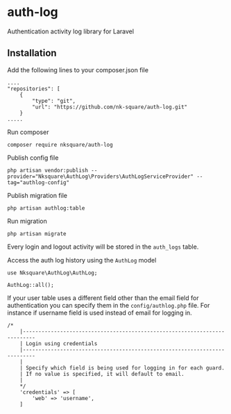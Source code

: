# auth-log
Authentication activity log library for Laravel

## Installation
Add the following lines to your composer.json file
```
....
"repositories": [
    {
        "type": "git",
        "url": "https://github.com/nk-square/auth-log.git"
    }
.....
```
Run composer
```
composer require nksquare/auth-log
```
Publish config file
```
php artisan vendor:publish --provider="Nksquare\AuthLog\Providers\AuthLogServiceProvider" --tag="authlog-config"
```
Publish migration file
```
php artisan authlog:table
```
Run migration
```
php artisan migrate
```
Every login and logout activity will be stored in the ```auth_logs``` table.

Access the auth log history using the ```AuthLog``` model
```
use Nksquare\AuthLog\AuthLog;

AuthLog::all();
```
If your user table uses a different field other than the email field for authentication you can specify them in the ```config/authlog.php``` file. For instance if username field is used instead of email for logging in.
```
/*
    |--------------------------------------------------------------------------
    | Login using credentials
    |--------------------------------------------------------------------------
    |
    | Specify which field is being used for logging in for each guard.
    | If no value is specified, it will default to email.
    |
    */
    'credentials' => [
        'web' => 'username',
    ]
```
